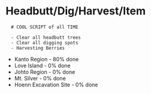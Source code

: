 # Headbutt/Dig/Harvest/Item
      # COOL SCRIPT of all TIME

      - Clear all headbutt trees
      - Clear all digging spots
      - Harvesting Berries


+ Kanto Region - 80% done
+ Love Island - 0% done
+ Johto Region - 0% done
+ Mt. Silver - 0% done
+ Hoenn Excavation Site - 0% done
